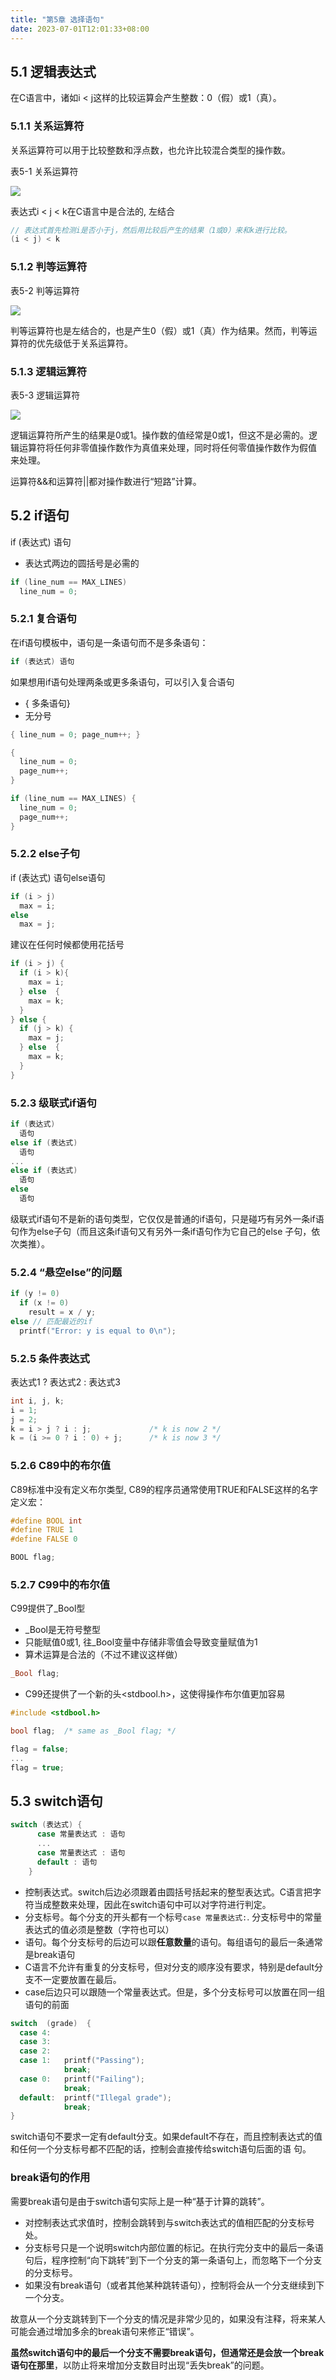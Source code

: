 ```yaml
---
title: "第5章 选择语句"
date: 2023-07-01T12:01:33+08:00
---
```


## 5.1 逻辑表达式

在C语言中，诸如i < j这样的比较运算会产生整数：0（假）或1（真）。

### 5.1.1 关系运算符

关系运算符可以用于比较整数和浮点数，也允许比较混合类型的操作数。

表5-1 关系运算符

![](https://res.weread.qq.com/wrepub/epub_31359737_166)

表达式i < j < k在C语言中是合法的, 左结合

```c
// 表达式首先检测i是否小于j，然后用比较后产生的结果（1或0）来和k进行比较。
(i < j) < k
```

### 5.1.2 判等运算符

表5-2 判等运算符

![](https://res.weread.qq.com/wrepub/epub_31359737_168)

判等运算符也是左结合的，也是产生0（假）或1（真）作为结果。然而，判等运算符的优先级低于关系运算符。

### 5.1.3 逻辑运算符

表5-3 逻辑运算符

![](https://res.weread.qq.com/wrepub/epub_31359737_169)

逻辑运算符所产生的结果是0或1。操作数的值经常是0或1，但这不是必需的。逻辑运算符将任何非零值操作数作为真值来处理，同时将任何零值操作数作为假值
来处理。

运算符&&和运算符||都对操作数进行“短路”计算。

## 5.2 if语句

if (表达式) 语句

- 表达式两边的圆括号是必需的

```c
if (line_num == MAX_LINES)
  line_num = 0;
```

### 5.2.1 复合语句

在if语句模板中，语句是一条语句而不是多条语句：

```c
if (表达式) 语句
```

如果想用if语句处理两条或更多条语句，可以引入复合语句

- { 多条语句}
- 无分号

```c
{ line_num = 0; page_num++; }

{
  line_num = 0;
  page_num++;
}

if (line_num == MAX_LINES) {
  line_num = 0;
  page_num++;
}
```

### 5.2.2 else子句

if (表达式) 语句else语句

```c
if (i > j)
  max = i;
else
  max = j;
```

建议在任何时候都使用花括号

```c
if (i > j) {
  if (i > k){
    max = i;
  } else  {
    max = k;
  }
} else {
  if (j > k) {
    max = j;
  } else  {
    max = k;
  }
}
```

### 5.2.3 级联式if语句

```c
if (表达式)
  语句
else if (表达式)
  语句
...
else if (表达式)
  语句
else
  语句
```

级联式if语句不是新的语句类型，它仅仅是普通的if语句，只是碰巧有另外一条if语句作为else子句（而且这条if语句又有另外一条if语句作为它自己的else
子句，依次类推）。

### 5.2.4 “悬空else”的问题

```c
if (y != 0)
  if (x != 0)
    result = x / y;
else // 匹配最近的if
  printf("Error: y is equal to 0\n");
```

### 5.2.5 条件表达式

表达式1 ? 表达式2 : 表达式3

```c
int i, j, k;
i = 1;
j = 2;
k = i > j ? i : j;             /* k is now 2 */
k = (i >= 0 ? i : 0) + j;      /* k is now 3 */
```

### 5.2.6 C89中的布尔值

C89标准中没有定义布尔类型, C89的程序员通常使用TRUE和FALSE这样的名字定义宏：

```c
#define BOOL int
#define TRUE 1
#define FALSE 0

BOOL flag;
```

### 5.2.7 C99中的布尔值

C99提供了_Bool型

- _Bool是无符号整型
- 只能赋值0或1, 往_Bool变量中存储非零值会导致变量赋值为1
- 算术运算是合法的（不过不建议这样做）

```c
_Bool flag;
```

- C99还提供了一个新的头<stdbool.h>，这使得操作布尔值更加容易

```c
#include <stdbool.h>

bool flag;  /* same as _Bool flag; */

flag = false;
...
flag = true;
```

## 5.3 switch语句

```c
switch (表达式) {
      case 常量表达式 : 语句
      ...
      case 常量表达式 : 语句
      default : 语句
    }
```

- 控制表达式。switch后边必须跟着由圆括号括起来的整型表达式。C语言把字符当成整数来处理，因此在switch语句中可以对字符进行判定。
- 分支标号。每个分支的开头都有一个标号`case 常量表达式:`. 分支标号中的常量表达式的值必须是整数（字符也可以）
- 语句。每个分支标号的后边可以跟**任意数量**的语句。每组语句的最后一条通常是break语句
- C语言不允许有重复的分支标号，但对分支的顺序没有要求，特别是default分支不一定要放置在最后。
- case后边只可以跟随一个常量表达式。但是，多个分支标号可以放置在同一组语句的前面

```c
switch  (grade)  {
  case 4:
  case 3:
  case 2:
  case 1:   printf("Passing");
            break;
  case 0:   printf("Failing");
            break;
  default:  printf("Illegal grade");
            break;
}
```

switch语句不要求一定有default分支。如果default不存在，而且控制表达式的值和任何一个分支标号都不匹配的话，控制会直接传给switch语句后面的语
句。

### break语句的作用

需要break语句是由于switch语句实际上是一种“基于计算的跳转”。

- 对控制表达式求值时，控制会跳转到与switch表达式的值相匹配的分支标号处。
- 分支标号只是一个说明switch内部位置的标记。在执行完分支中的最后一条语句后，程序控制“向下跳转”到下一个分支的第一条语句上，而忽略下一个分支
  的分支标号。
- 如果没有break语句（或者其他某种跳转语句），控制将会从一个分支继续到下一个分支。

故意从一个分支跳转到下一个分支的情况是非常少见的，如果没有注释，将来某人可能会通过增加多余的break语句来修正“错误”。

**虽然switch语句中的最后一个分支不需要break语句，但通常还是会放一个break语句在那里**，以防止将来增加分支数目时出现“丢失break”的问题。

